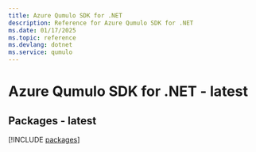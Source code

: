 ```yaml
---
title: Azure Qumulo SDK for .NET
description: Reference for Azure Qumulo SDK for .NET
ms.date: 01/17/2025
ms.topic: reference
ms.devlang: dotnet
ms.service: qumulo
---
```

# Azure Qumulo SDK for .NET - latest
## Packages - latest
[!INCLUDE [packages](qumulo-index.md)]